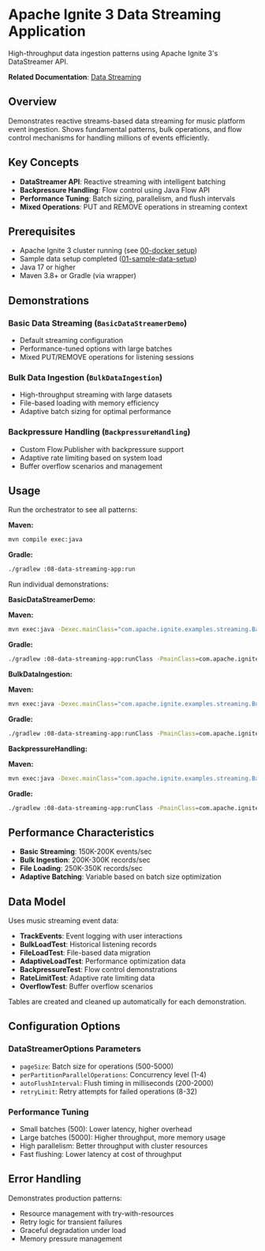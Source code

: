 # Apache Ignite 3 Data Streaming Application

High-throughput data ingestion patterns using Apache Ignite 3's DataStreamer API.

**Related Documentation**: [Data Streaming](../../docs/05-performance-scalability/01-data-streaming.md)

## Overview

Demonstrates reactive streams-based data streaming for music platform event ingestion. Shows fundamental patterns, bulk operations, and flow control mechanisms for handling millions of events efficiently.

## Key Concepts

- **DataStreamer API**: Reactive streaming with intelligent batching
- **Backpressure Handling**: Flow control using Java Flow API
- **Performance Tuning**: Batch sizing, parallelism, and flush intervals
- **Mixed Operations**: PUT and REMOVE operations in streaming context

## Prerequisites

- Apache Ignite 3 cluster running (see [00-docker setup](../00-docker/README.md))
- Sample data setup completed ([01-sample-data-setup](../01-sample-data-setup/))
- Java 17 or higher
- Maven 3.8+ or Gradle (via wrapper)

## Demonstrations

### Basic Data Streaming (`BasicDataStreamerDemo`)

- Default streaming configuration
- Performance-tuned options with large batches
- Mixed PUT/REMOVE operations for listening sessions

### Bulk Data Ingestion (`BulkDataIngestion`)

- High-throughput streaming with large datasets
- File-based loading with memory efficiency
- Adaptive batch sizing for optimal performance

### Backpressure Handling (`BackpressureHandling`)

- Custom Flow.Publisher with backpressure support
- Adaptive rate limiting based on system load
- Buffer overflow scenarios and management

## Usage

Run the orchestrator to see all patterns:

**Maven:**
```bash
mvn compile exec:java
```

**Gradle:**
```bash
./gradlew :08-data-streaming-app:run
```

Run individual demonstrations:

**BasicDataStreamerDemo:**

**Maven:**
```bash
mvn exec:java -Dexec.mainClass="com.apache.ignite.examples.streaming.BasicDataStreamerDemo"
```

**Gradle:**
```bash
./gradlew :08-data-streaming-app:runClass -PmainClass=com.apache.ignite.examples.streaming.BasicDataStreamerDemo
```

**BulkDataIngestion:**

**Maven:**
```bash
mvn exec:java -Dexec.mainClass="com.apache.ignite.examples.streaming.BulkDataIngestion"
```

**Gradle:**
```bash
./gradlew :08-data-streaming-app:runClass -PmainClass=com.apache.ignite.examples.streaming.BulkDataIngestion
```

**BackpressureHandling:**

**Maven:**
```bash
mvn exec:java -Dexec.mainClass="com.apache.ignite.examples.streaming.BackpressureHandling"
```

**Gradle:**
```bash
./gradlew :08-data-streaming-app:runClass -PmainClass=com.apache.ignite.examples.streaming.BackpressureHandling
```

## Performance Characteristics

- **Basic Streaming**: 150K-200K events/sec
- **Bulk Ingestion**: 200K-300K records/sec  
- **File Loading**: 250K-350K records/sec
- **Adaptive Batching**: Variable based on batch size optimization

## Data Model

Uses music streaming event data:

- **TrackEvents**: Event logging with user interactions
- **BulkLoadTest**: Historical listening records
- **FileLoadTest**: File-based data migration
- **AdaptiveLoadTest**: Performance optimization data
- **BackpressureTest**: Flow control demonstrations
- **RateLimitTest**: Adaptive rate limiting data
- **OverflowTest**: Buffer overflow scenarios

Tables are created and cleaned up automatically for each demonstration.

## Configuration Options

### DataStreamerOptions Parameters

- `pageSize`: Batch size for operations (500-5000)
- `perPartitionParallelOperations`: Concurrency level (1-4)
- `autoFlushInterval`: Flush timing in milliseconds (200-2000)
- `retryLimit`: Retry attempts for failed operations (8-32)

### Performance Tuning

- Small batches (500): Lower latency, higher overhead
- Large batches (5000): Higher throughput, more memory usage
- High parallelism: Better throughput with cluster resources
- Fast flushing: Lower latency at cost of throughput

## Error Handling

Demonstrates production patterns:

- Resource management with try-with-resources
- Retry logic for transient failures
- Graceful degradation under load
- Memory pressure management
